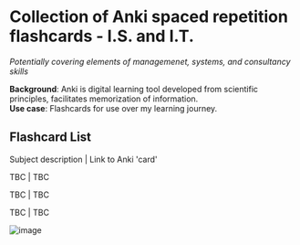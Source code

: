 # Collection of Anki spaced repetition flashcards - I.S. and I.T. 
_Potentially covering elements of managemenet, systems, and consultancy skills_

**Background**: Anki is digital learning tool developed from scientific principles, facilitates memorization of information.  
**Use case**: Flashcards for use over my learning journey.

## Flashcard List
Subject description | Link to Anki 'card'

TBC | TBC

TBC | TBC

TBC | TBC

![image](https://github.com/GRibbans/anki-flashcard-library-of-tekkers/assets/61794501/60285591-a2c0-45c6-9867-8d8f0662bd14)
